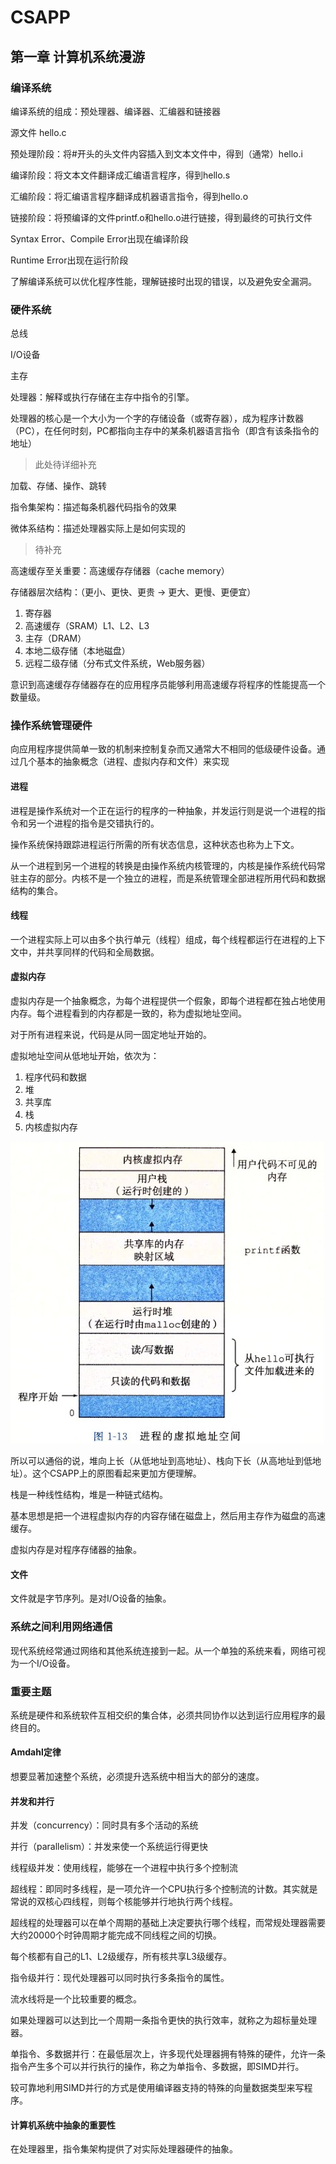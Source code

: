 # CSAPP

## 第一章 计算机系统漫游

### 编译系统

编译系统的组成：预处理器、编译器、汇编器和链接器

源文件 hello.c

预处理阶段：将#开头的头文件内容插入到文本文件中，得到（通常）hello.i

编译阶段：将文本文件翻译成汇编语言程序，得到hello.s

汇编阶段：将汇编语言程序翻译成机器语言指令，得到hello.o

链接阶段：将预编译的文件printf.o和hello.o进行链接，得到最终的可执行文件

Syntax Error、Compile Error出现在编译阶段

Runtime Error出现在运行阶段

了解编译系统可以优化程序性能，理解链接时出现的错误，以及避免安全漏洞。

### 硬件系统

总线

I/O设备

主存

处理器：解释或执行存储在主存中指令的引擎。

处理器的核心是一个大小为一个字的存储设备（或寄存器），成为程序计数器（PC），在任何时刻，PC都指向主存中的某条机器语言指令（即含有该条指令的地址）

> 此处待详细补充

加载、存储、操作、跳转

指令集架构：描述每条机器代码指令的效果

微体系结构：描述处理器实际上是如何实现的

> 待补充

高速缓存至关重要：高速缓存存储器（cache memory）

存储器层次结构：（更小、更快、更贵 -> 更大、更慢、更便宜）

1. 寄存器
2. 高速缓存（SRAM）L1、L2、L3
3. 主存（DRAM）
4. 本地二级存储（本地磁盘）
5. 远程二级存储（分布式文件系统，Web服务器）

意识到高速缓存存储器存在的应用程序员能够利用高速缓存将程序的性能提高一个数量级。

### 操作系统管理硬件

向应用程序提供简单一致的机制来控制复杂而又通常大不相同的低级硬件设备。通过几个基本的抽象概念（进程、虚拟内存和文件）来实现

#### 进程

进程是操作系统对一个正在运行的程序的一种抽象，并发运行则是说一个进程的指令和另一个进程的指令是交错执行的。

操作系统保持跟踪进程运行所需的所有状态信息，这种状态也称为上下文。

从一个进程到另一个进程的转换是由操作系统内核管理的，内核是操作系统代码常驻主存的部分。内核不是一个独立的进程，而是系统管理全部进程所用代码和数据结构的集合。

#### 线程

一个进程实际上可以由多个执行单元（线程）组成，每个线程都运行在进程的上下文中，并共享同样的代码和全局数据。

#### 虚拟内存

虚拟内存是一个抽象概念，为每个进程提供一个假象，即每个进程都在独占地使用内存。每个进程看到的内存都是一致的，称为虚拟地址空间。

对于所有进程来说，代码是从同一固定地址开始的。

虚拟地址空间从低地址开始，依次为：

1. 程序代码和数据
2. 堆
3. 共享库
4. 栈
5. 内核虚拟内存

![进程的虚拟空间地址](CSAPP_note1/memory.jpg)

所以可以通俗的说，堆向上长（从低地址到高地址）、栈向下长（从高地址到低地址）。这个CSAPP上的原图看起来更加方便理解。

栈是一种线性结构，堆是一种链式结构。

基本思想是把一个进程虚拟内存的内容存储在磁盘上，然后用主存作为磁盘的高速缓存。

虚拟内存是对程序存储器的抽象。

#### 文件

文件就是字节序列。是对I/O设备的抽象。

### 系统之间利用网络通信

现代系统经常通过网络和其他系统连接到一起。从一个单独的系统来看，网络可视为一个I/O设备。

### 重要主题

系统是硬件和系统软件互相交织的集合体，必须共同协作以达到运行应用程序的最终目的。

#### Amdahl定律

想要显著加速整个系统，必须提升选系统中相当大的部分的速度。

#### 并发和并行

并发（concurrency）：同时具有多个活动的系统

并行（parallelism）：并发来使一个系统运行得更快

线程级并发：使用线程，能够在一个进程中执行多个控制流

超线程：即同时多线程，是一项允许一个CPU执行多个控制流的计数。其实就是常说的双核心四线程，则每个核能够并行地执行两个线程。

超线程的处理器可以在单个周期的基础上决定要执行哪个线程，而常规处理器需要大约20000个时钟周期才能完成不同线程之间的切换。

每个核都有自己的L1、L2级缓存，所有核共享L3级缓存。

指令级并行：现代处理器可以同时执行多条指令的属性。

流水线将是一个比较重要的概念。

如果处理器可以达到比一个周期一条指令更快的执行效率，就称之为超标量处理器。

单指令、多数据并行：在最低层次上，许多现代处理器拥有特殊的硬件，允许一条指令产生多个可以并行执行的操作，称之为单指令、多数据，即SIMD并行。

较可靠地利用SIMD并行的方式是使用编译器支持的特殊的向量数据类型来写程序。

#### 计算机系统中抽象的重要性

在处理器里，指令集架构提供了对实际处理器硬件的抽象。



